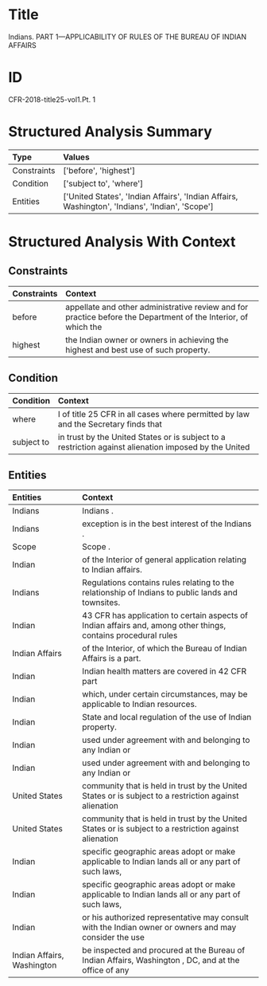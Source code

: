 # Title

 Indians. PART 1—APPLICABILITY OF RULES OF THE BUREAU OF INDIAN AFFAIRS


# ID

 CFR-2018-title25-vol1.Pt. 1


# Structured Analysis Summary

| Type        | Values                                                                                          |
|:------------|:------------------------------------------------------------------------------------------------|
| Constraints | ['before', 'highest']                                                                           |
| Condition   | ['subject to', 'where']                                                                         |
| Entities    | ['United States', 'Indian Affairs', 'Indian Affairs, Washington', 'Indians', 'Indian', 'Scope'] |


# Structured Analysis With Context

 


## Constraints

| Constraints   | Context                                                                                                        |
|:--------------|:---------------------------------------------------------------------------------------------------------------|
| before        | appellate and other administrative review and for practice before the Department of the Interior, of which the |
| highest       | the Indian owner or owners in achieving the highest  and best use of such property.                            |


## Condition

| Condition   | Context                                                                                               |
|:------------|:------------------------------------------------------------------------------------------------------|
| where       | I of title 25 CFR in all cases where permitted by law and the Secretary finds that                    |
| subject to  | in trust by the United States or is subject to a restriction against alienation imposed by the United |


## Entities

| Entities                   | Context                                                                                                        |
|:---------------------------|:---------------------------------------------------------------------------------------------------------------|
| Indians                    | Indians .                                                                                                      |
| Indians                    | exception is in the best interest of the Indians .                                                             |
| Scope                      | Scope .                                                                                                        |
| Indian                     | of the Interior of general application relating to Indian  affairs.                                            |
| Indians                    | Regulations contains rules relating to the relationship of Indians  to public lands and townsites.             |
| Indian                     | 43 CFR has application to certain aspects of Indian affairs and, among other things, contains procedural rules |
| Indian Affairs             | of the Interior, of which the Bureau of Indian Affairs  is a part.                                             |
| Indian                     | Indian health matters are covered in 42 CFR part                                                               |
| Indian                     | which, under certain circumstances, may be applicable to Indian  resources.                                    |
| Indian                     | State and local regulation of the use of  Indian  property.                                                    |
| Indian                     | used under agreement with and belonging to any Indian  or                                                      |
| Indian                     | used under agreement with and belonging to any Indian  or                                                      |
| United States              | community that is held in trust by the United States or is subject to a restriction against alienation         |
| United States              | community that is held in trust by the United States or is subject to a restriction against alienation         |
| Indian                     | specific geographic areas adopt or make applicable to Indian lands all or any part of such laws,               |
| Indian                     | specific geographic areas adopt or make applicable to Indian lands all or any part of such laws,               |
| Indian                     | or his authorized representative may consult with the Indian owner or owners and may consider the use          |
| Indian Affairs, Washington | be inspected and procured at the Bureau of Indian Affairs, Washington , DC, and at the office of any           |


